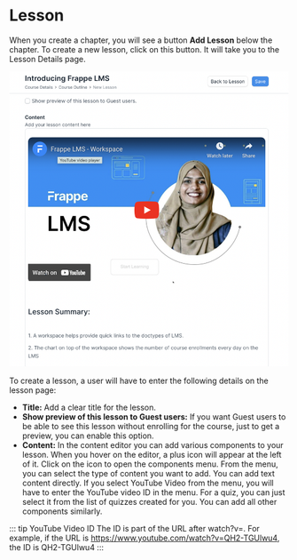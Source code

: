 # Lesson

When you create a chapter, you will see a button **Add Lesson** below the chapter. To create a new lesson, click on this button. It will take you to the Lesson Details page.

![Lesson](../images/lesson.png)

To create a lesson, a user will have to enter the following details on the lesson page:

 - **Title:** Add a clear title for the lesson.
 - **Show preview of this lesson to Guest users:** If you want Guest users to be able to see this lesson without enrolling for the course, just to get a preview, you can enable this option.
 - **Content:** In the content editor you can add various components to your lesson. When you hover on the editor, a plus icon will appear at the left of it. Click on the icon to open the components menu. From the menu, you can select the type of content you want to add. You can add text content directly. If you select YouTube Video from the menu, you will have to enter the YouTube video ID in the menu. For a quiz, you can just select it from the list of quizzes created for you. You can add all other components similarly.

 ::: tip YouTube Video ID 
 The ID is part of the URL after watch?v=. For example, if the URL is https://www.youtube.com/watch?v=QH2-TGUlwu4, the ID is QH2-TGUlwu4
 :::
